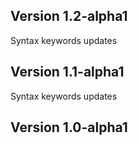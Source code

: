 ## Version 1.2-alpha1

Syntax keywords updates

## Version 1.1-alpha1

Syntax keywords updates

## Version 1.0-alpha1
